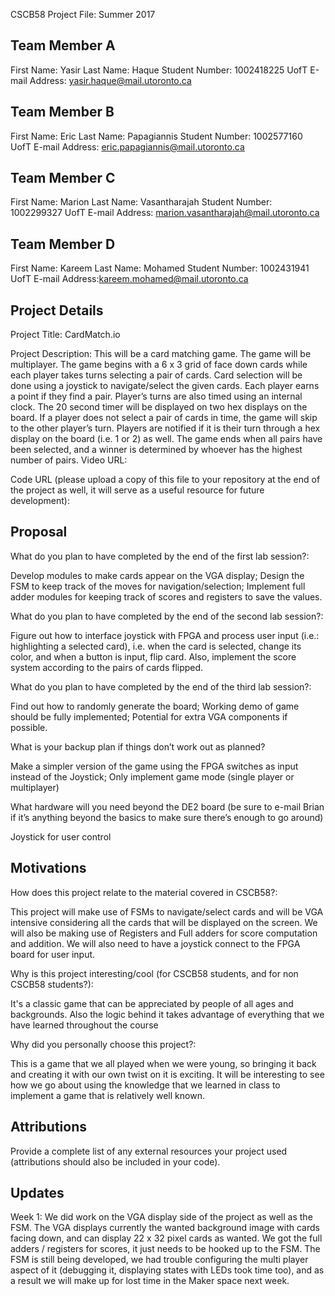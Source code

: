 CSCB58 Project File: Summer 2017

Team Member A
-------------
First Name: Yasir
Last Name: Haque
Student Number: 1002418225
UofT E-mail Address: yasir.haque@mail.utoronto.ca

Team Member B
-------------
First Name: Eric
Last Name: Papagiannis
Student Number: 1002577160
UofT E-mail Address: eric.papagiannis@mail.utoronto.ca

Team Member C
-------------
First Name: Marion 
Last Name: Vasantharajah
Student Number: 1002299327
UofT E-mail Address: marion.vasantharajah@mail.utoronto.ca 

Team Member D
-------------
First Name: Kareem
Last Name: Mohamed
Student Number: 1002431941
UofT E-mail Address:kareem.mohamed@mail.utoronto.ca 

Project Details
---------------
Project Title: CardMatch.io

Project Description: 
This will be a card matching game. The game will be multiplayer. The game begins with a 6 x 3 grid of face down cards while each player takes turns selecting a pair of cards. Card selection will be done using a joystick to navigate/select the given cards. Each player earns a point if they find a pair. Player’s turns are also timed using an internal clock. The 20 second timer will be displayed on two hex displays on the board. If a player does not select a pair of cards in time, the game will skip to the other player’s turn. Players are notified if it is their turn through a hex display on the board (i.e. 1 or 2) as well. The game ends when all pairs have been selected, and a winner is determined by whoever has the highest number of pairs. 
Video URL: 

Code URL (please upload a copy of this file to your repository at the end of the project as well, it will serve as a useful resource for future development):


Proposal
--------

What do you plan to have completed by the end of the first lab session?:

Develop modules to make cards appear on the VGA display; Design the FSM to keep track of the moves for navigation/selection; Implement full adder modules for keeping track of scores and registers to save the values.

What do you plan to have completed by the end of the second lab session?:

Figure out how to interface joystick with FPGA and process user input (i.e.: highlighting a selected card), i.e. when the card is selected, change its color, and when a button is input, flip card. Also, implement the score system according to the pairs of cards flipped.

What do you plan to have completed by the end of the third lab session?:

Find out how to randomly generate the board; Working demo of game should be fully implemented; Potential for extra VGA components if possible.

What is your backup plan if things don’t work out as planned?

Make a simpler version of the game using the FPGA switches as input instead of  the Joystick; Only implement game mode (single player or multiplayer)

What hardware will you need beyond the DE2 board 
(be sure to e-mail Brian if it’s anything beyond the basics to make sure there’s enough to go around)

Joystick for user control




Motivations
-----------
How does this project relate to the material covered in CSCB58?:

This project will make use of FSMs to navigate/select cards and will be VGA intensive considering all the cards that will be displayed on the screen. We will also be making use of Registers and Full adders for score computation and addition. We will also need to have a joystick connect to the FPGA board for user input.

Why is this project interesting/cool (for CSCB58 students, and for non CSCB58 students?):

It's a classic game that can be appreciated by people of all ages and backgrounds. Also the logic behind it takes advantage of everything that we have learned throughout the course

Why did you personally choose this project?:

This is a game that we all played when we were young, so bringing it back and creating it with our own twist on it is exciting. It will be interesting to see how we go about using the knowledge that we learned in class to implement a game that is relatively well known.

Attributions
------------
Provide a complete list of any external resources your project used (attributions should also be included in your
code).  

Updates
-------
Week 1:
We did work on the VGA display side of the project as well as the FSM. The VGA displays currently the wanted background image with cards facing down, and can display 22 x 32 pixel cards as wanted. We got the full adders / registers for scores, it just needs to be hooked up to the FSM. The FSM is still being developed, we had trouble configuring the multi player aspect of it (debugging it, displaying states with LEDs took time too), and as a result we will make up for lost time in the Maker space next week. 
